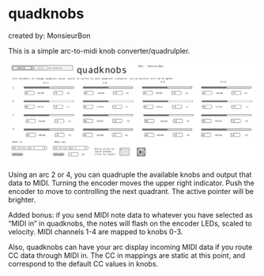 # quadknobs

created by: MonsieurBon

This is a simple arc-to-midi knob converter/quadrulpler.

![](app-quadknobs.png)


Using an arc 2 or 4, you can quadruple the available knobs and output that data to MIDI. Turning the encoder moves the upper right indicator. Push the encoder to move to controlling the next quadrant. The active pointer will be brighter.

Added bonus: if you send MIDI note data to whatever you have selected as “MIDI in” in quadknobs, the notes will flash on the encoder LEDs, scaled to velocity. MIDI channels 1-4 are mapped to knobs 0-3.

Also, quadknobs can have your arc display incoming MIDI data if you route CC data through MIDI in. The CC in mappings are static at this point, and correspond to the default CC values in knobs.